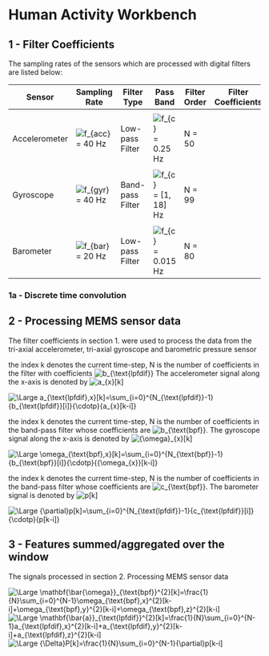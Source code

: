 # Human Activity Workbench

## 1 - Filter Coefficients

The sampling rates of the sensors which are processed with digital filters are listed below:

|Sensor| Sampling Rate                                  | Filter Type     |  Pass Band | Filter Order | Filter Coefficients| 
|------|------------------------------------------------|-----------------|------------|--------------|--------------------|
|      |                                                |                 |            |              |                    |
|Accelerometer|<img src="https://latex.codecogs.com/svg.latex?\small&space;f_{acc}" title="f_{acc}" /> = 40 Hz | Low-pass Filter | <img src="https://latex.codecogs.com/svg.latex?\small&space;f_{c}" title="f_{c}" /> = 0.25 Hz            | N =  50  |                    |
|      |                                                |                 |            |              |                    |
|Gyroscope|<img src="https://latex.codecogs.com/svg.latex?\small&space;f_{gyr}" title="f_{gyr}" /> = 40 Hz | Band-pass Filter| <img src="https://latex.codecogs.com/svg.latex?\small&space;f_{c}" title="f_{c}"/> = [1, 18] Hz           |  N =  99  |                    |
|      |                                                |                 |            |              |                    |
|Barometer|<img src="https://latex.codecogs.com/svg.latex?\small&space;f_{bar}" title="f_{bar}" /> = 20 Hz | Low-pass Filter | <img src="https://latex.codecogs.com/svg.latex?\small&space;f_{c}" title="f_{c}" /> = 0.015 Hz            |  N =  80  |                    |

### 1a - Discrete time convolution

## 2 - Processing MEMS sensor data

The filter coefficients in section 1. were used to process the data from the tri-axial accelerometer, tri-axial gyroscope and barometric pressure sensor

the index k denotes the current time-step, N is the number of coefficients in the filter with coefficients <img src="https://latex.codecogs.com/svg.latex?\small&space;b_{\text{lpfdif}}" title="b_{\text{lpfdif}}" /> The accelerometer signal along the x-axis is denoted by <img src="https://latex.codecogs.com/svg.latex?\small&space;a_{x}[k]" title="a_{x}[k]" />

<img src="https://latex.codecogs.com/svg.latex?\Large&space;a_{\text{lpfdif},x}[k]=\sum_{i=0}^{N_{\text{lpfdif}}-1}{b_{\text{lpfdif}}[i]}{\cdotp}{a_{x}[k-i]}" title="\Large a_{\text{lpfdif},x}[k]=\sum_{i=0}^{N_{\text{lpfdif}}-1}{b_{\text{lpfdif}}[i]}{\cdotp}{a_{x}[k-i]}" />

the index k denotes the current time-step, N is the number of coefficients in the band-pass filter whose coefficients are <img src="https://latex.codecogs.com/svg.latex?\small&space;b_{\text{bpf}}" title="b_{\text{bpf}}" />. The gyroscope signal along the x-axis is denoted by <img src="https://latex.codecogs.com/svg.latex?\small&space;{\omega}_{x}[k]" title="{\omega}_{x}[k]" />

<img src="https://latex.codecogs.com/svg.latex?\Large&space;\omega_{\text{bpf},x}[k]=\sum_{i=0}^{N_{\text{bpf}}-1}{b_{\text{bpf}}[i]}{\cdotp}{{\omega_{x}}[k-i]}" title="\Large \omega_{\text{bpf},x}[k]=\sum_{i=0}^{N_{\text{bpf}}-1}{b_{\text{bpf}}[i]}{\cdotp}{{\omega_{x}}[k-i]}" />

the index k denotes the current time-step, N is the number of coefficients in the band-pass filter whose coefficients are <img src="https://latex.codecogs.com/svg.latex?\small&space;c_{\text{lpfdif}}" title="c_{\text{bpf}}" />. The barometer signal is denoted by <img src="https://latex.codecogs.com/svg.latex?\small&space;p[k]" title="p[k]" />

<img src="https://latex.codecogs.com/svg.latex?\Large&space;{\partial}p[k]=\sum_{i=0}^{N_{\text{lpfdif}}-1}{c_{\text{lpfdif}}[i]}{\cdotp}{p[k-i]}" title="\Large {\partial}p[k]=\sum_{i=0}^{N_{\text{lpfdif}}-1}{c_{\text{lpfdif}}[i]}{\cdotp}{p[k-i]}" />

## 3 - Features summed/aggregated over the window
The signals processed in section 2. Processing MEMS sensor data

<img src="https://latex.codecogs.com/svg.latex?\Large&space;\mathbf{\bar{\omega}}_{\text{bpf}}^{2}[k]=\frac{1}{N}\sum_{i=0}^{N-1}\omega_{\text{bpf},x}^{2}[k-i]+\omega_{\text{bpf},y}^{2}[k-i]+\omega_{\text{bpf},z}^{2}[k-i]" title="\Large \mathbf{\bar{\omega}}_{\text{bpf}}^{2}[k]=\frac{1}{N}\sum_{i=0}^{N-1}\omega_{\text{bpf},x}^{2}[k-i]+\omega_{\text{bpf},y}^{2}[k-i]+\omega_{\text{bpf},z}^{2}[k-i]" />

<img src="https://latex.codecogs.com/svg.latex?\Large&space;\mathbf{\bar{a}}_{\text{lpfdif}}^{2}[k]=\frac{1}{N}\sum_{i=0}^{N-1}a_{\text{lpfdif},x}^{2}[k-i]+a_{\text{lpfdif},y}^{2}[k-i]+a_{\text{lpfdif},z}^{2}[k-i]" title="\Large \mathbf{\bar{a}}_{\text{lpfdif}}^{2}[k]=\frac{1}{N}\sum_{i=0}^{N-1}a_{\text{lpfdif},x}^{2}[k-i]+a_{\text{lpfdif},y}^{2}[k-i]+a_{\text{lpfdif},z}^{2}[k-i]" />

<img src="https://latex.codecogs.com/svg.latex?\Large&space;{\Delta}P[k]=\frac{1}{N}\sum_{i=0}^{N-1}{\partial}p[k-i]" title="\Large {\Delta}P[k]=\frac{1}{N}\sum_{i=0}^{N-1}{\partial}p[k-i]" />

  
